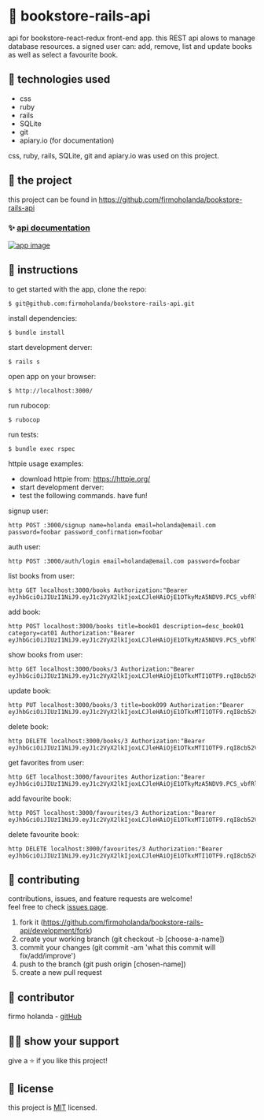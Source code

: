 # 📃 bookstore-rails-api

api for bookstore-react-redux front-end app. this REST api alows to manage database resources. a signed user can: add, remove, list and update books as well as select a favourite book.


## 📡 technologies used

-	css
-	ruby
-	rails
- SQLite
- git
- apiary.io (for documentation)

css, ruby, rails, SQLite, git and apiary.io was used on this project.



## 🚀 the project

this project can be found in https://github.com/firmoholanda/bookstore-rails-api


### ✨ [api documentation](https://bookstorerailsapi.docs.apiary.io/)

<a href="" target="_blank">
    <img alt="app image" src=""/>
</a>



## 🔨 instructions

to get started with the app, clone the repo:
```
$ git@github.com:firmoholanda/bookstore-rails-api.git
```

install dependencies:
```
$ bundle install
```

start development derver:
```
$ rails s
```

open app on your browser:
```
$ http://localhost:3000/
```

run rubocop:
```
$ rubocop
```

run tests:
```
$ bundle exec rspec
```

httpie usage examples:

- download httpie from: https://httpie.org/
- start development derver:
- test the following commands. have fun!

signup user:
```
http POST :3000/signup name=holanda email=holanda@email.com password=foobar password_confirmation=foobar
```

auth user:
```
http POST :3000/auth/login email=holanda@email.com password=foobar
```

list books from user:
```
http GET localhost:3000/books Authorization:"Bearer eyJhbGciOiJIUzI1NiJ9.eyJ1c2VyX2lkIjoxLCJleHAiOjE1OTkyMzA5NDV9.PCS_vbfRlFuTAw9iNQNBMlB2NF37ZBhneZjoicy6EJE"
```

add book:
```
http POST localhost:3000/books title=book01 description=desc_book01 category=cat01 Authorization:"Bearer eyJhbGciOiJIUzI1NiJ9.eyJ1c2VyX2lkIjoxLCJleHAiOjE1OTkyMzA5NDV9.PCS_vbfRlFuTAw9iNQNBMlB2NF37ZBhneZjoicy6EJE"
```

show books from user:
```
http GET localhost:3000/books/3 Authorization:"Bearer eyJhbGciOiJIUzI1NiJ9.eyJ1c2VyX2lkIjoxLCJleHAiOjE1OTkxMTI1OTF9.rqI8cb52VlB6uTowgMEQEA7UrFEtfkD6bcnYDezJOSE"
```

update book:
```
http PUT localhost:3000/books/3 title=book099 Authorization:"Bearer eyJhbGciOiJIUzI1NiJ9.eyJ1c2VyX2lkIjoxLCJleHAiOjE1OTkxMTI1OTF9.rqI8cb52VlB6uTowgMEQEA7UrFEtfkD6bcnYDezJOSE"
```

delete book:
```
http DELETE localhost:3000/books/3 Authorization:"Bearer eyJhbGciOiJIUzI1NiJ9.eyJ1c2VyX2lkIjoxLCJleHAiOjE1OTkxMTI1OTF9.rqI8cb52VlB6uTowgMEQEA7UrFEtfkD6bcnYDezJOSE"
```

get favorites from user:
```
http GET localhost:3000/favourites Authorization:"Bearer eyJhbGciOiJIUzI1NiJ9.eyJ1c2VyX2lkIjoxLCJleHAiOjE1OTkyMzA5NDV9.PCS_vbfRlFuTAw9iNQNBMlB2NF37ZBhneZjoicy6EJE"
```

add favourite book:
```
http POST localhost:3000/favourites/3 Authorization:"Bearer eyJhbGciOiJIUzI1NiJ9.eyJ1c2VyX2lkIjoxLCJleHAiOjE1OTkxMTI1OTF9.rqI8cb52VlB6uTowgMEQEA7UrFEtfkD6bcnYDezJOSE"
```

delete favourite book:
```
http DELETE localhost:3000/favourites/3 Authorization:"Bearer eyJhbGciOiJIUzI1NiJ9.eyJ1c2VyX2lkIjoxLCJleHAiOjE1OTkxMTI1OTF9.rqI8cb52VlB6uTowgMEQEA7UrFEtfkD6bcnYDezJOSE"
```



## 🤝 contributing

contributions, issues, and feature requests are welcome!<br/>feel free to check [issues page](hhttps://github.com/firmoholanda/bookstore-rails-api/development/issues).

1. fork it (https://github.com/firmoholanda/bookstore-rails-api/development/fork)
2. create your working branch (git checkout -b [choose-a-name])
3. commit your changes (git commit -am 'what this commit will fix/add/improve')
4. push to the branch (git push origin [chosen-name])
5. create a new pull request



## 🤖 contributor

firmo holanda - [gitHub](https://github.com/firmoholanda)



## 🙋‍♂ show your support

give a ⭐️ if you like this project!



## 📝 license

this project is [MIT](https://github.com/firmoholanda/bookstore-rails-api/development/license.txt) licensed.
